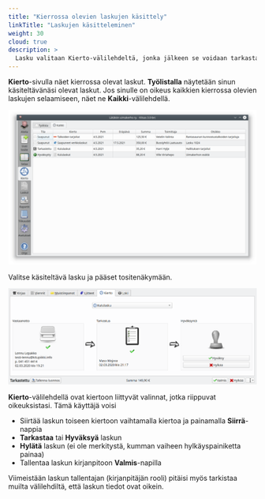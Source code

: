 ```yaml
---
title: "Kierrossa olevien laskujen käsittely"
linkTitle: "Laskujen käsitteleminen"
weight: 30
cloud: true
description: >
  Lasku valitaan Kierto-välilehdeltä, jonka jälkeen se voidaan tarkastaa, hyväksyä tai hylätä.
---
```


**Kierto**-sivulla näet kierrossa olevat laskut. **Työlistalla** näytetään sinun käsiteltävänäsi olevat laskut. Jos sinulle on oikeus kaikkien kierrossa olevien laskujen selaamiseen, näet ne **Kaikki**-välilehdellä.

![](/img/fi/kierto/lista.png)

Valitse käsiteltävä lasku ja pääset tositenäkymään.

![](/img/fi/kierto/kiertonakyma.png)

**Kierto**-välilehdellä ovat kiertoon liittyvät valinnat, jotka riippuvat oikeuksistasi. Tämä käyttäjä voisi

- Siirtää laskun toiseen kiertoon vaihtamalla kiertoa ja painamalla **Siirrä**-nappia
- **Tarkastaa** tai **Hyväksyä** laskun
- **Hylätä** laskun (ei ole merkitystä, kumman vaiheen hylkäyspainiketta painaa)
- Tallentaa laskun kirjanpitoon **Valmis**-napilla

Viimeistään laskun tallentajan (kirjanpitäjän rooli) pitäisi myös tarkistaa muilta välilehdiltä, että laskun tiedot ovat oikein.

